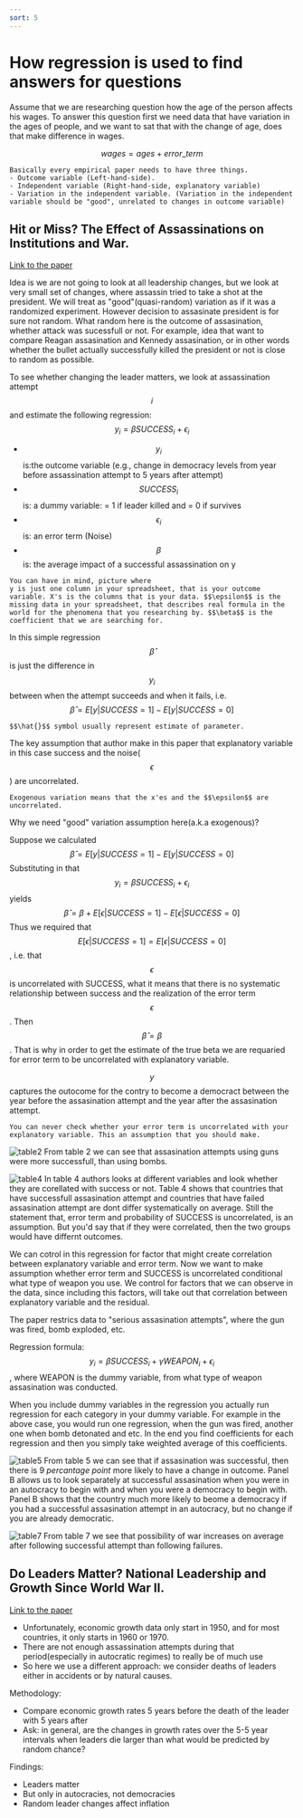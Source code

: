 ```yaml
---
sort: 5
---
```


# How regression is used to find answers for questions

Assume that we are researching question how the age of the person affects his wages.
To answer this question first we need data that have variation in the ages of people, and we want to sat that with the change of age, does that make difference in wages.

$$ wages = ages + error\_term $$

```tip
Basically every empirical paper needs to have three things.
- Outcome variable (Left-hand-side).
- Independent variable (Right-hand-side, explanatory variable)
- Variation in the independent variable. (Variation in the independent variable should be "good", unrelated to changes in outcome variable)
```


## Hit or Miss? The Effect of Assassinations on Institutions and War.
[Link to the paper](https://economics.mit.edu/files/3055)

Idea is we are not going to look at all leadership changes, but we look at very small set of changes, where assassin tried to take a shot at the president. We will treat as "good"(quasi-random) variation as if it was a randomized experiment. However decision to assasinate president is for sure not random. What random here is the outcome of assasination, whether attack was sucessfull or not.
For example, idea that want to compare Reagan assasination and Kennedy assasination, or in other words whether the bullet actually successfully killed the president or not is close to random as possible.

To see whether changing the leader matters, we look at assassination attempt $$i$$ and estimate the following regression:
$$ y_i = \beta SUCCESS_i + \epsilon_i $$

- $$y_i$$ is:the outcome variable (e.g., change in democracy levels from year before assassination attempt to 5 years after attempt)
- $$SUCCESS_i$$ is: a dummy variable: = 1 if leader killed and = 0 if survives
- $$\epsilon_i$$ is: an error term (Noise)
- $$\beta$$ is: the average impact of a successful assassination on y



```note
You can have in mind, picture where 
y is just one column in your spreadsheet, that is your outcome variable. X's is the columns that is your data. $$\epsilon$$ is the missing data in your spreadsheet, that describes real formula in the world for the phenomena that you researching by. $$\beta$$ is the coefficient that we are searching for. 
```

In this simple regression $$\hat{\beta}$$ is just the difference in $$y_i$$ between when
the attempt succeeds and when it fails, i.e.
$$\hat{\beta} = E[y | SUCCESS = 1] − E [y | SUCCESS = 0] $$

```tip
$$\hat{}$$ symbol usually represent estimate of parameter. 
```

The key assumption that author make in this paper that explanatory variable in this case success and the noise($$\epsilon$$) are uncorrelated. 

```note
Exogenous variation means that the x'es and the $$\epsilon$$ are uncorrelated.
```

Why we need "good" variation assumption here(a.k.a exogenous)?

Suppose we calculated
$$\hat{\beta} = E[y|SUCCESS = 1] − E[y|SUCCESS = 0] $$
Substituting in that $$y_i = \beta SUCCESS_i + \epsilon_i$$ yields
$$\hat{\beta} = \beta + E[\epsilon | SUCCESS = 1] − E [\epsilon | SUCCESS = 0] $$
Thus we required that $$E [\epsilon | SUCCESS = 1] = E [\epsilon | SUCCESS = 0]$$,
i.e. that $$\epsilon$$ is uncorrelated with SUCCESS, what it means that there is no systematic relationship between success and the realization of the error term $$\epsilon$$.
Then $$\hat{\beta} = \beta $$.
That is why in order to get the estimate of the true beta we are requaried for error term to be uncorrelated with explanatory variable.

$$y $$ captures the outocome for the contry to become a democract between the year before the assasination attempt and the year after the assasination attempt.

```note
You can never check whether your error term is uncorrelated with your explanatory variable. This an assumption that you should make.
```

![table2](/assets/images/hit_or_miss_table2.png)
From table 2 we can see that assasination attempts using guns were more successfull, than using bombs. 

![table4](/assets/images/hit_or_miss_table4.png)
In table 4 authors looks at different variables and look whether they are corellated with success or not. Table 4 shows that countries that have successfull assasination attempt and countries that have failed assasination attempt are dont differ systematically on average. 
Still the statement that, error term and probability of SUCCESS is uncorrelated, is an  assumption. But you'd say that if they were correlated, then the two groups would have differnt outcomes.


We can cotrol in this regression for factor that might create correlation between explanatory variable and error term. 
Now we want to make assumption whether error term and SUCCESS is uncorrelated conditional what type of weapon you use.
We control for factors that we can observe in the data, since including this factors, will take out that correlation between explanatory variable and the residual.

The paper restrics data to "serious assasination attempts", where the gun was fired, bomb exploded, etc.

Regression formula:     $$ y_i = \beta SUCCESS_i + \gamma WEAPON_i + \epsilon_i $$, where WEAPON is the dummy variable, from what type of weapon assasination was conducted.

When you include dummy variables in the regression you actually run regression for each category in your dummy variable. For example in the above case, you would run one regression, when the gun was fired, another one when bomb detonated and etc. In the end you find coefficients for each regression and then you simply take weighted average of this coefficients.

![table5](/assets/images/hit_or_miss_table5.png)
From table 5 we can see that if assasination was successful, then there is 9 _percantage point_ more likely to have a change in outcome.
Panel B allows us to look separately at successful assasination when you were in an autocracy to begin with and when you were a democracy to begin with. Panel B shows that the country much more likely to beome a democracy if you had a successful assasination attempt in an autocracy, but no change if you are already democratic.

![table7](/assets/images/hit_or_miss_table7.png)
From table 7 we see that possibility of war increases on average after following successful attempt than following failures. 

## Do Leaders Matter? National Leadership and Growth Since World War II.
[Link to the paper](https://economics.mit.edu/files/2915)

- Unfortunately, economic growth data only start in 1950, and for most countries, it only starts in 1960 or 1970.
- There are not enough assassination attempts during that period(especially in autocratic regimes) to really be of much use
- So here we use a different approach: we consider deaths of leaders either in accidents or by natural causes.

Methodology:
 - Compare economic growth rates 5 years before the death of the leader with 5 years after
 - Ask: in general, are the changes in growth rates over the 5-5 year intervals when leaders die larger than what would be predicted by random chance?

Findings:
- Leaders matter
- But only in autocracies, not democracies
- Random leader changes affect inflation